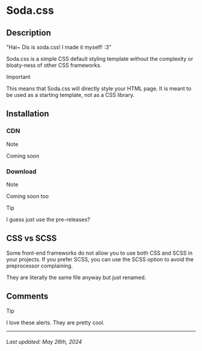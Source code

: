 # Soda.css

## Description

"Hai~ Dis is soda.css! I made it myself! :3"

Soda.css is a simple CSS default styling template without the complexity or bloaty-ness of other CSS frameworks.

> [!IMPORTANT]
> This means that Soda.css will directly style your HTML page.
> It is meant to be used as a starting template, not as a CSS library.

## Installation

### CDN

> [!NOTE]
> Coming soon

### Download

> [!NOTE]
> Coming soon too

> [!TIP]
> I guess just use the pre-releases?

## CSS vs SCSS

Some front-end frameworks do not allow you to use both CSS and SCSS in your projects. If you prefer SCSS, you can use the SCSS option to avoid the preprocessor complaining.

They are literally the same file anyway but just renamed.

## Comments

> [!TIP]
> I love these alerts. They are pretty cool.

---

###### Last updated: May 26th, 2024